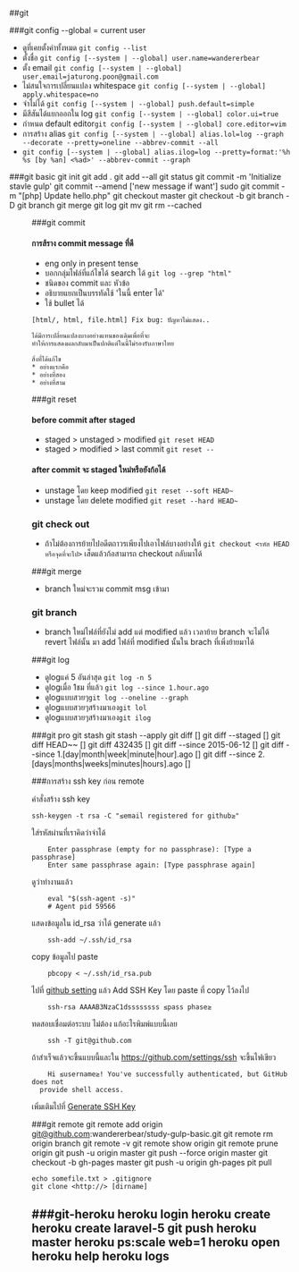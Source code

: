 ##git

###git config
--global = current user
* ดูที่เคยตั้งค่าทั้งหมด `git config --list`
* ตั้งชื่อ `git config [--system | --global] user.name=wandererbear`
* ตั้ง email `git config [--system | --global] user.email=jaturong.poon@gmail.com`
* ไม่สนใจการเปลี่ยนแปลง whitespace `git config [--system | --global] apply.whitespace=no`
* จำไม่ได้ `git config [--system | --global] push.default=simple`
* มีสีสันได้แยกออกใน log `git config [--system | --global] color.ui=true`
* กำหนด default editor`git config [--system | --global] core.editor=vim`
* การสร้าง alias `git config [--system | --global] alias.lol=log --graph --decorate --pretty=oneline --abbrev-commit --all`
* `git config [--system | --global] alias.ilog=log --pretty=format:'%h %s [by %an] <%ad>' --abbrev-commit --graph`

###git basic
	git init
	git add .
	git add --all
	git status
	git commit -m 'Initialize stavle gulp'
	git commit --amend ['new message if want']
	sudo git commit -m "[php] Update hello.php"
	git checkout master
	git checkout -b <newbranch>
	git branch -D <newbranch>
	git branch
	git merge <newbranch>
	git log
	git mv <old> <new>
	git rm --cached <dir>

###git commit

#### การส้ราง commit message ที่ดี
* eng only in present tense
* บอกกลุ่มไฟล์ที่แก้ไขได้ search ได้ `git log --grep "html"`
* ชนิดของ commit และ หัวข้อ
* อธิบายแยกเป็นบรรทัดใช้ 'ในนี้ enter ได้'
* ใช้ bullet ได้

```
[html/, html, file.html] Fix bug: ปัญหาไม่แสดง..

ได้มีการเปลี่ยนแปลงบางอย่างแทนของเดิมเพื่อที่จะ
ทำให้การแสดงผลกลับมาเป็นปกติแต่ในนี้ไม่รองรับภาษาไทย

สิ่งที่ได้แก้ไข
* อย่างแรกคือ
* อย่างที่สอง
* อย่างที่สาม
```

###git reset
#### before commit after staged
* staged > unstaged > modified `git reset HEAD`
* staged > modified > last commit `git reset --`

#### after commit จะ staged ใหม่หรือยังก้อได้
* unstage โดย keep modified `git reset --soft HEAD~`
* unstage โดย delete modified `git reset --hard HEAD~`

### git check out
* ถ้าไม่ต้องการย้ายไปอดีตถาวรเพียงไปเอาไฟล์บางอย่างให้ `git checkout <รหัส HEAD หรือจุดที่จะไป>` เส็ดแล้วก้อสามารถ checkout กลับมาได้

###git merge
* branch ใหม่จะรวม commit msg เข้ามา

### git branch
* branch ใหม่ไฟล์ที่ยังไม่ add แต่ modified แล้ว เวลาย้าย branch จะไม่ได้ revert ไฟล์นั้น มา add ไฟล์ที่ modified นั้นใน brach ที่เพิ่งย้ายมาได้

###git log
* ดูlogแค่ 5 อันล่าสุด `git log -n 5`
* ดูlogเมื่อ 1ชม ที่แล้ว `git log --since 1.hour.ago`
* ดูlogแบบสวยๆ`git log --oneline --graph`
* ดูlogแบบสวยๆสร้างมาเอง`git lol`
* ดูlogแบบสวยๆสร้างมาเอง`git ilog`

###git pro
	git stash
	git stash --apply
	git diff [<file>]
	git diff --staged [<file>]
	git diff HEAD~~ [<file>]
	git diff 432435 [<file>]
	git diff --since 2015-06-12 [<file>]
	git diff --since 1.[day|month|week|minute|hour].ago [<file>]
	git diff --since 2.[days|months|weeks|minutes|hours].ago [<file>]

###การสร้าง ssh key ก่อน remote

คำสั่งสร้าง ssh key
```
ssh-keygen -t rsa -C "≤email registered for github≥"
```

ใส่รหัสผ่านที่เราคิดว่าจำได้
```
	Enter passphrase (empty for no passphrase): [Type a passphrase]
	Enter same passphrase again: [Type passphrase again]
```

ดูว่าทำงานแล้ว
```
	eval "$(ssh-agent -s)"
	# Agent pid 59566
```

แสดงข้อมูลใน id_rsa ว่าได้ generate แล้ว
```
	ssh-add ~/.ssh/id_rsa
```

copy ข้อมูลไป paste
```
	pbcopy < ~/.ssh/id_rsa.pub
```

ไปที่ [github setting](https://github.com/settings/ssh) แล้ว Add SSH Key
โดย paste ที่ copy ไว้ลงไป

```
	ssh-rsa AAAAB3NzaC1dssssssss ≤pass phase≥
```

ทดสอบเชื่อมต่อระบบ ไม่ต้อง แก้อะไรพิมพ์แบบนี้เลย
```
	ssh -T git@github.com
```

ถ้าสำเร็จแล้วจะขึ้นแบบนี้และใน https://github.com/settings/ssh จะขึ้นไฟเขียว
```
	Hi ≤username≥! You've successfully authenticated, but GitHub does not
  provide shell access.
```

เพิ่มเติมไปที่ [Generate SSH Key](https://help.github.com/articles/generating-ssh-keys/#step-4-add-your-ssh-key-to-your-account)


###git remote
	git remote add origin git@github.com:wandererbear/study-gulp-basic.git
	git remote rm origin branch
	git remote -v
	git remote show origin
	git remote prune origin
	git push -u origin master
	git push --force origin master
	git checkout -b gh-pages master
	git push -u origin gh-pages
	pit pull

	echo somefile.txt > .gitignore
	git clone <http://> [dirname]

###git-heroku
	heroku login
	heroku create
	heroku create laravel-5
	git push heroku master
	heroku ps:scale web=1
	heroku open
	heroku help
	heroku logs
-----